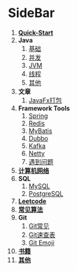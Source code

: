 # SideBar

1. **[Quick-Start](QuickStart.md)** 
2. **Java**
   1. [基础](Basics.md)
   2. [并发](Concurrence.md)
   3. [JVM](JVM.md)
   4. [线程](Thread.md)
   5. [其他](otherAspect.md)
3. **文章**
   1. [JavaFx打包](JavaFxPackage.md)
4. **Framework Tools**
   1. [Spring](Spring.md)
   2. [Redis](Redis.md)
   3. [MyBatis](MyBatis.md)
   4. [Dubbo](Dubbo.md)
   5. [Kafka](Kafka.md)
   6. [Netty](Netty.md)
   7. [遇到问题](ProblemWhenDeveloping.md)
5. **[计算机网络](ComputerNetwork.md)**
6. **SQL**
   1. [MySQL](MySQL.md)
   2. [PostgreSQL](PostgreSQL.md)
7. **[Leetcode](Leetcode.md)**
8. **[常见算法](common.md)**
9. **Git**
   1. [Git常见](Git.md)
   2. [Git速查表](Git速查表.md)
   3. [Git Emoji](GitEmojiLibrary.md)
10. **[书籍](Book.md)**
11. **[其他](FavoriteSite.md)**




